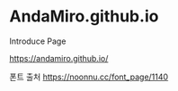 # AndaMiro.github.io
Introduce Page

https://andamiro.github.io/

폰트 출처
https://noonnu.cc/font_page/1140
